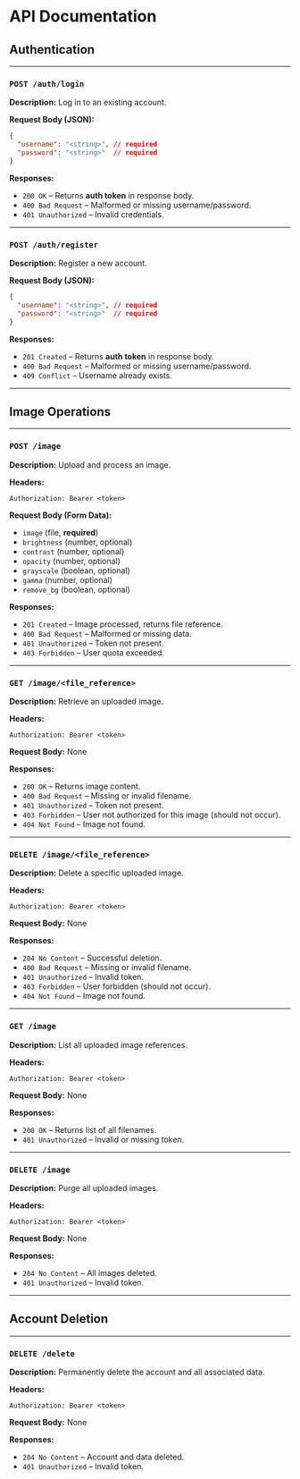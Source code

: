 # API Documentation

## Authentication

---

### `POST /auth/login`

**Description:** Log in to an existing account.

**Request Body (JSON):**
```json
{
  "username": "<string>", // required
  "password": "<string>"  // required
}
```

**Responses:**
- `200 OK` – Returns **auth token** in response body.
- `400 Bad Request` – Malformed or missing username/password.
- `401 Unauthorized` – Invalid credentials.

---

### `POST /auth/register`

**Description:** Register a new account.

**Request Body (JSON):**
```json
{
  "username": "<string>", // required
  "password": "<string>"  // required
}
```

**Responses:**
- `201 Created` – Returns **auth token** in response body.
- `400 Bad Request` – Malformed or missing username/password.
- `409 Conflict` – Username already exists.

---

## Image Operations

---

### `POST /image`

**Description:** Upload and process an image.

**Headers:**
```
Authorization: Bearer <token>
```

**Request Body (Form Data):**
- `image` (file, **required**)
- `brightness` (number, optional)
- `contrast` (number, optional)
- `opacity` (number, optional)
- `grayscale` (boolean, optional)
- `gamma` (number, optional)
- `remove_bg` (boolean, optional)

**Responses:**
- `201 Created` – Image processed, returns file reference.
- `400 Bad Request` – Malformed or missing data.
- `401 Unauthorized` – Token not present.
- `403 Forbidden` – User quota exceeded.

---

### `GET /image/<file_reference>`

**Description:** Retrieve an uploaded image.

**Headers:**
```
Authorization: Bearer <token>
```

**Request Body:** None

**Responses:**
- `200 OK` – Returns image content.
- `400 Bad Request` – Missing or invalid filename.
- `401 Unauthorized` – Token not present.
- `403 Forbidden` – User not authorized for this image (should not occur).
- `404 Not Found` – Image not found.

---

### `DELETE /image/<file_reference>`

**Description:** Delete a specific uploaded image.

**Headers:**
```
Authorization: Bearer <token>
```

**Request Body:** None

**Responses:**
- `204 No Content` – Successful deletion.
- `400 Bad Request` – Missing or invalid filename.
- `401 Unauthorized` – Invalid token.
- `403 Forbidden` – User forbidden (should not occur).
- `404 Not Found` – Image not found.

---

### `GET /image`

**Description:** List all uploaded image references.

**Headers:**
```
Authorization: Bearer <token>
```

**Request Body:** None

**Responses:**
- `200 OK` – Returns list of all filenames.
- `401 Unauthorized` – Invalid or missing token.

---

### `DELETE /image`

**Description:** Purge all uploaded images.

**Headers:**
```
Authorization: Bearer <token>
```

**Request Body:** None

**Responses:**
- `204 No Content` – All images deleted.
- `401 Unauthorized` – Invalid token.

---

## Account Deletion

---

### `DELETE /delete`

**Description:** Permanently delete the account and all associated data.

**Headers:**
```
Authorization: Bearer <token>
```

**Request Body:** None

**Responses:**
- `204 No Content` – Account and data deleted.
- `401 Unauthorized` – Invalid token.
